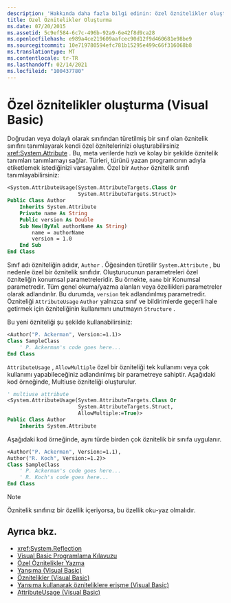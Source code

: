 ```yaml
---
description: 'Hakkında daha fazla bilgi edinin: özel öznitelikler oluşturma (Visual Basic)'
title: Özel Öznitelikler Oluşturma
ms.date: 07/20/2015
ms.assetid: 5c9ef584-6c7c-496b-92a9-6e42f8d9ca28
ms.openlocfilehash: e989a4ce219609aafcec90d12f9d460681e98be9
ms.sourcegitcommit: 10e719780594efc781b15295e499c66f316068b8
ms.translationtype: MT
ms.contentlocale: tr-TR
ms.lasthandoff: 02/14/2021
ms.locfileid: "100437780"
---
```

# <a name="creating-custom-attributes-visual-basic"></a>Özel öznitelikler oluşturma (Visual Basic)

Doğrudan veya dolaylı olarak sınıfından türetilmiş bir sınıf olan öznitelik sınıfını tanımlayarak kendi özel öznitelerinizi oluşturabilirsiniz <xref:System.Attribute> . Bu, meta verilerde hızlı ve kolay bir şekilde öznitelik tanımları tanımlamayı sağlar. Türleri, türünü yazan programcının adıyla etiketlemek istediğinizi varsayalım. Özel bir `Author` öznitelik sınıfı tanımlayabilirsiniz:

```vb
<System.AttributeUsage(System.AttributeTargets.Class Or
                       System.AttributeTargets.Struct)>
Public Class Author
    Inherits System.Attribute
    Private name As String
    Public version As Double
    Sub New(ByVal authorName As String)
        name = authorName
        version = 1.0
    End Sub
End Class
```

Sınıf adı özniteliğin adıdır, `Author` . Öğesinden türetilir `System.Attribute` , bu nedenle özel bir öznitelik sınıfıdır. Oluşturucunun parametreleri özel özniteliğin konumsal parametreleridir. Bu örnekte, `name` bir Konumsal parametredir. Tüm genel okuma/yazma alanları veya özellikleri parametreler olarak adlandırılır. Bu durumda, `version` tek adlandırılmış parametredir. Özniteliği `AttributeUsage` `Author` yalnızca sınıf ve bildirimlerde geçerli hale getirmek için özniteliğinin kullanımını unutmayın `Structure` .

Bu yeni özniteliği şu şekilde kullanabilirsiniz:

```vb
<Author("P. Ackerman", Version:=1.1)>
Class SampleClass
    ' P. Ackerman's code goes here...
End Class
```

`AttributeUsage` , `AllowMultiple` özel bir özniteliği tek kullanımı veya çok kullanımı yapabileceğiniz adlandırılmış bir parametreye sahiptir. Aşağıdaki kod örneğinde, Multiuse özniteliği oluşturulur.

```vb
' multiuse attribute
<System.AttributeUsage(System.AttributeTargets.Class Or
                       System.AttributeTargets.Struct,
                       AllowMultiple:=True)>
Public Class Author
    Inherits System.Attribute
```

Aşağıdaki kod örneğinde, aynı türde birden çok öznitelik bir sınıfa uygulanır.

```vb
<Author("P. Ackerman", Version:=1.1),
Author("R. Koch", Version:=1.2)>
Class SampleClass
    ' P. Ackerman's code goes here...
    ' R. Koch's code goes here...
End Class
```

> [!NOTE]
> Öznitelik sınıfınız bir özellik içeriyorsa, bu özellik oku-yaz olmalıdır.

## <a name="see-also"></a>Ayrıca bkz.

- <xref:System.Reflection>
- [Visual Basic Programlama Kılavuzu](../../index.md)
- [Özel Öznitelikler Yazma](../../../../standard/attributes/writing-custom-attributes.md)
- [Yansıma (Visual Basic)](../reflection.md)
- [Öznitelikler (Visual Basic)](../../../language-reference/attributes.md)
- [Yansıma kullanarak özniteliklere erişme (Visual Basic)](accessing-attributes-by-using-reflection.md)
- [AttributeUsage (Visual Basic)](attributeusage.md)
